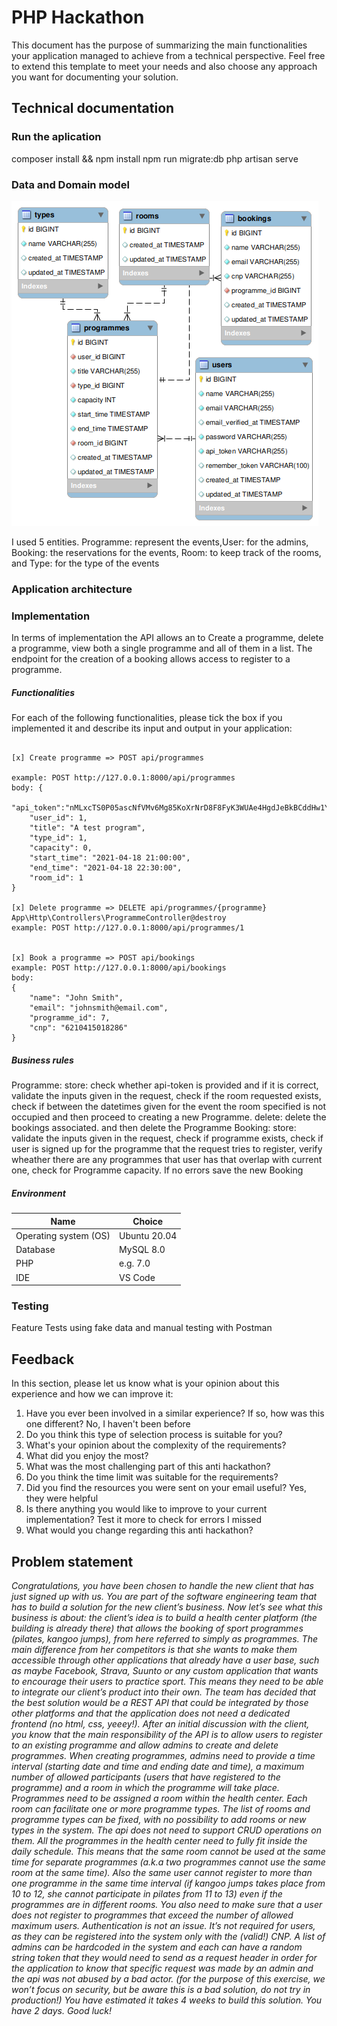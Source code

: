 # PHP Hackathon
This document has the purpose of summarizing the main functionalities your application managed to achieve from a technical perspective. Feel free to extend this template to meet your needs and also choose any approach you want for documenting your solution.



## Technical documentation
### Run the aplication
composer install && npm install
npm run migrate:db 
php artisan serve



### Data and Domain model
![DB Schema](/docs/images/db.png)



I used 5 entities. Programme: represent the events,User: for the admins, Booking: the reservations for the events, Room: to keep track of the rooms, and Type: for the type of the events
### Application architecture
###  Implementation
In terms of implementation the API allows an to Create a programme, delete a programme, view both a single programme and all of them in a list. 
The endpoint for the creation of a booking allows access to register to a programme. 

##### Functionalities
For each of the following functionalities, please tick the box if you implemented it and describe its input and output in your application:
```

[x] Create programme => POST api/programmes

example: POST http://127.0.0.1:8000/api/programmes 
body: {
    "api_token":"nMLxcTS0P05ascNfVMv6Mg85KoXrNrD8F8FyK3WUAe4HgdJeBkBCddHw1YzC",
    "user_id": 1,
    "title": "A test program",
    "type_id": 1,
    "capacity": 0,
    "start_time": "2021-04-18 21:00:00",
    "end_time": "2021-04-18 22:30:00",
    "room_id": 1
}

[x] Delete programme => DELETE api/programmes/{programme} App\Http\Controllers\ProgrammeController@destroy
example: POST http://127.0.0.1:8000/api/programmes/1 


[x] Book a programme => POST api/bookings
example: POST http://127.0.0.1:8000/api/bookings 
body:
{
    "name": "John Smith",
    "email": "johnsmith@email.com",
    "programme_id": 7,
    "cnp": "6210415018286"
}
```

##### Business rules
Programme:
    store: check whether api-token is provided and if it is correct, validate the inputs given in the request, check if the room requested exists, check if between the datetimes given for the event the room specified is not occupied and then proceed to creating a new Programme.
    delete: delete the bookings associated. and then delete the Programme
Booking: 
    store: validate the inputs given in the request, check if programme exists, check if user is signed up for the programme that the request tries to register, verify wheather there are any programmes that user has that overlap with current one, check for Programme capacity. If no errors save the new Booking



##### Environment

| Name | Choice |
| ------ | ------ |
| Operating system (OS) |Ubuntu 20.04 |
| Database  | MySQL 8.0|
| PHP | e.g. 7.0 |
| IDE | VS Code |

### Testing
Feature Tests using fake data and manual testing with Postman 

## Feedback
In this section, please let us know what is your opinion about this experience and how we can improve it:

1. Have you ever been involved in a similar experience? If so, how was this one different?
No, I haven't been before
2. Do you think this type of selection process is suitable for you?
3. What's your opinion about the complexity of the requirements?
4. What did you enjoy the most?
5. What was the most challenging part of this anti hackathon?
6. Do you think the time limit was suitable for the requirements?
7. Did you find the resources you were sent on your email useful?
Yes, they were helpful
8. Is there anything you would like to improve to your current implementation?
Test it more to check for errors I missed
9. What would you change regarding this anti hackathon?


## Problem statement
*Congratulations, you have been chosen to handle the new client that has just signed up with us.  You are part of the software engineering team that has to build a solution for the new client’s business.
Now let’s see what this business is about: the client’s idea is to build a health center platform (the building is already there) that allows the booking of sport programmes (pilates, kangoo jumps), from here referred to simply as programmes. The main difference from her competitors is that she wants to make them accessible through other applications that already have a user base, such as maybe Facebook, Strava, Suunto or any custom application that wants to encourage their users to practice sport. This means they need to be able to integrate our client’s product into their own.
The team has decided that the best solution would be a REST API that could be integrated by those other platforms and that the application does not need a dedicated frontend (no html, css, yeeey!). After an initial discussion with the client, you know that the main responsibility of the API is to allow users to register to an existing programme and allow admins to create and delete programmes.
When creating programmes, admins need to provide a time interval (starting date and time and ending date and time), a maximum number of allowed participants (users that have registered to the programme) and a room in which the programme will take place.
Programmes need to be assigned a room within the health center. Each room can facilitate one or more programme types. The list of rooms and programme types can be fixed, with no possibility to add rooms or new types in the system. The api does not need to support CRUD operations on them.
All the programmes in the health center need to fully fit inside the daily schedule. This means that the same room cannot be used at the same time for separate programmes (a.k.a two programmes cannot use the same room at the same time). Also the same user cannot register to more than one programme in the same time interval (if kangoo jumps takes place from 10 to 12, she cannot participate in pilates from 11 to 13) even if the programmes are in different rooms. You also need to make sure that a user does not register to programmes that exceed the number of allowed maximum users.
Authentication is not an issue. It’s not required for users, as they can be registered into the system only with the (valid!) CNP. A list of admins can be hardcoded in the system and each can have a random string token that they would need to send as a request header in order for the application to know that specific request was made by an admin and the api was not abused by a bad actor. (for the purpose of this exercise, we won’t focus on security, but be aware this is a bad solution, do not try in production!)
You have estimated it takes 4 weeks to build this solution. You have 2 days. Good luck!*
